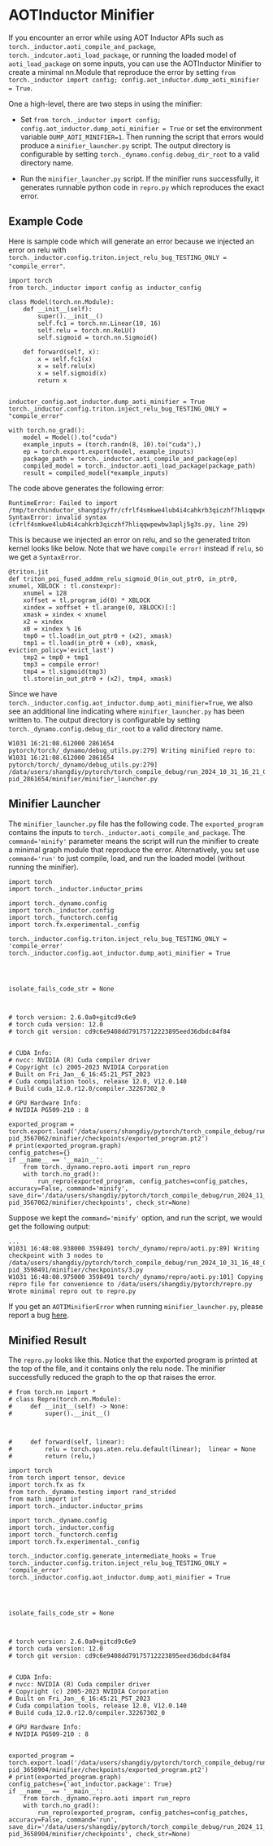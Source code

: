 # AOTInductor Minifier

If you encounter an error while using AOT Inductor APIs such as
`torch._inductor.aoti_compile_and_package`, `torch._indcutor.aoti_load_package`,
or running the loaded model of `aoti_load_package` on some inputs, you can use the AOTInductor Minifier
to create a minimal nn.Module that reproduce the error by setting `from torch._inductor import config; config.aot_inductor.dump_aoti_minifier = True`.

One a high-level, there are two steps in using the minifier:

- Set `from torch._inductor import config; config.aot_inductor.dump_aoti_minifier = True` or set the environment variable `DUMP_AOTI_MINIFIER=1`. Then running the script that errors would produce a `minifier_launcher.py` script. The output directory is configurable by setting `torch._dynamo.config.debug_dir_root` to a valid directory name.

- Run the `minifier_launcher.py` script. If the minifier runs successfully, it generates runnable python code in `repro.py` which reproduces the exact error.

## Example Code

Here is sample code which will generate an error because we injected an error on relu with
`torch._inductor.config.triton.inject_relu_bug_TESTING_ONLY = "compile_error"`.


```
import torch
from torch._inductor import config as inductor_config

class Model(torch.nn.Module):
    def __init__(self):
        super().__init__()
        self.fc1 = torch.nn.Linear(10, 16)
        self.relu = torch.nn.ReLU()
        self.sigmoid = torch.nn.Sigmoid()

    def forward(self, x):
        x = self.fc1(x)
        x = self.relu(x)
        x = self.sigmoid(x)
        return x


inductor_config.aot_inductor.dump_aoti_minifier = True
torch._inductor.config.triton.inject_relu_bug_TESTING_ONLY = "compile_error"

with torch.no_grad():
    model = Model().to("cuda")
    example_inputs = (torch.randn(8, 10).to("cuda"),)
    ep = torch.export.export(model, example_inputs)
    package_path = torch._inductor.aoti_compile_and_package(ep)
    compiled_model = torch._inductor.aoti_load_package(package_path)
    result = compiled_model(*example_inputs)
```

The code above generates the following error:

```text
RuntimeError: Failed to import /tmp/torchinductor_shangdiy/fr/cfrlf4smkwe4lub4i4cahkrb3qiczhf7hliqqwpewbw3aplj5g3s.py
SyntaxError: invalid syntax (cfrlf4smkwe4lub4i4cahkrb3qiczhf7hliqqwpewbw3aplj5g3s.py, line 29)
```


This is because we injected an error on relu, and so the generated triton kernel looks like below. Note that we have `compile error!`
instead if `relu`, so we get a `SyntaxError`.

```
@triton.jit
def triton_poi_fused_addmm_relu_sigmoid_0(in_out_ptr0, in_ptr0, xnumel, XBLOCK : tl.constexpr):
    xnumel = 128
    xoffset = tl.program_id(0) * XBLOCK
    xindex = xoffset + tl.arange(0, XBLOCK)[:]
    xmask = xindex < xnumel
    x2 = xindex
    x0 = xindex % 16
    tmp0 = tl.load(in_out_ptr0 + (x2), xmask)
    tmp1 = tl.load(in_ptr0 + (x0), xmask, eviction_policy='evict_last')
    tmp2 = tmp0 + tmp1
    tmp3 = compile error!
    tmp4 = tl.sigmoid(tmp3)
    tl.store(in_out_ptr0 + (x2), tmp4, xmask)
```


Since we have `torch._inductor.config.aot_inductor.dump_aoti_minifier=True`, we also see an additional line indicating where `minifier_launcher.py` has
been written to. The output directory is configurable by setting
`torch._dynamo.config.debug_dir_root` to a valid directory name.

```text
W1031 16:21:08.612000 2861654 pytorch/torch/_dynamo/debug_utils.py:279] Writing minified repro to:
W1031 16:21:08.612000 2861654 pytorch/torch/_dynamo/debug_utils.py:279] /data/users/shangdiy/pytorch/torch_compile_debug/run_2024_10_31_16_21_08_602433-pid_2861654/minifier/minifier_launcher.py
```


## Minifier Launcher

The `minifier_launcher.py` file has the following code. The `exported_program` contains the inputs to `torch._inductor.aoti_compile_and_package`.
The `command='minify'` parameter means the script will run the minifier to create a minimal graph module that reproduce the error. Alternatively, you set
use `command='run'` to just compile, load, and run the loaded model (without running the minifier).


```
import torch
import torch._inductor.inductor_prims

import torch._dynamo.config
import torch._inductor.config
import torch._functorch.config
import torch.fx.experimental._config

torch._inductor.config.triton.inject_relu_bug_TESTING_ONLY = 'compile_error'
torch._inductor.config.aot_inductor.dump_aoti_minifier = True




isolate_fails_code_str = None



# torch version: 2.6.0a0+gitcd9c6e9
# torch cuda version: 12.0
# torch git version: cd9c6e9408dd79175712223895eed36dbdc84f84


# CUDA Info:
# nvcc: NVIDIA (R) Cuda compiler driver
# Copyright (c) 2005-2023 NVIDIA Corporation
# Built on Fri_Jan__6_16:45:21_PST_2023
# Cuda compilation tools, release 12.0, V12.0.140
# Build cuda_12.0.r12.0/compiler.32267302_0

# GPU Hardware Info:
# NVIDIA PG509-210 : 8

exported_program = torch.export.load('/data/users/shangdiy/pytorch/torch_compile_debug/run_2024_11_06_13_52_35_711642-pid_3567062/minifier/checkpoints/exported_program.pt2')
# print(exported_program.graph)
config_patches={}
if __name__ == '__main__':
    from torch._dynamo.repro.aoti import run_repro
    with torch.no_grad():
        run_repro(exported_program, config_patches=config_patches, accuracy=False, command='minify', save_dir='/data/users/shangdiy/pytorch/torch_compile_debug/run_2024_11_06_13_52_35_711642-pid_3567062/minifier/checkpoints', check_str=None)
```


Suppose we kept the `command='minify'` option, and run the script, we would get the following output:

```text
...
W1031 16:48:08.938000 3598491 torch/_dynamo/repro/aoti.py:89] Writing checkpoint with 3 nodes to /data/users/shangdiy/pytorch/torch_compile_debug/run_2024_10_31_16_48_02_720863-pid_3598491/minifier/checkpoints/3.py
W1031 16:48:08.975000 3598491 torch/_dynamo/repro/aoti.py:101] Copying repro file for convenience to /data/users/shangdiy/pytorch/repro.py
Wrote minimal repro out to repro.py
```


If you get an `AOTIMinifierError` when running `minifier_launcher.py`, please report a bug [here](https://github.com/pytorch/pytorch/issues/new?assignees=&labels=&projects=&template=bug-report.yml).

## Minified Result

The `repro.py` looks like this. Notice that the exported program is printed at the top of the file, and it contains only the relu node. The minifier successfully reduced the graph to the op that raises the error.


```
# from torch.nn import *
# class Repro(torch.nn.Module):
#     def __init__(self) -> None:
#         super().__init__()



#     def forward(self, linear):
#         relu = torch.ops.aten.relu.default(linear);  linear = None
#         return (relu,)

import torch
from torch import tensor, device
import torch.fx as fx
from torch._dynamo.testing import rand_strided
from math import inf
import torch._inductor.inductor_prims

import torch._dynamo.config
import torch._inductor.config
import torch._functorch.config
import torch.fx.experimental._config

torch._inductor.config.generate_intermediate_hooks = True
torch._inductor.config.triton.inject_relu_bug_TESTING_ONLY = 'compile_error'
torch._inductor.config.aot_inductor.dump_aoti_minifier = True




isolate_fails_code_str = None



# torch version: 2.6.0a0+gitcd9c6e9
# torch cuda version: 12.0
# torch git version: cd9c6e9408dd79175712223895eed36dbdc84f84


# CUDA Info:
# nvcc: NVIDIA (R) Cuda compiler driver
# Copyright (c) 2005-2023 NVIDIA Corporation
# Built on Fri_Jan__6_16:45:21_PST_2023
# Cuda compilation tools, release 12.0, V12.0.140
# Build cuda_12.0.r12.0/compiler.32267302_0

# GPU Hardware Info:
# NVIDIA PG509-210 : 8


exported_program = torch.export.load('/data/users/shangdiy/pytorch/torch_compile_debug/run_2024_11_25_13_59_33_102283-pid_3658904/minifier/checkpoints/exported_program.pt2')
# print(exported_program.graph)
config_patches={'aot_inductor.package': True}
if __name__ == '__main__':
    from torch._dynamo.repro.aoti import run_repro
    with torch.no_grad():
        run_repro(exported_program, config_patches=config_patches, accuracy=False, command='run', save_dir='/data/users/shangdiy/pytorch/torch_compile_debug/run_2024_11_25_13_59_33_102283-pid_3658904/minifier/checkpoints', check_str=None)
```